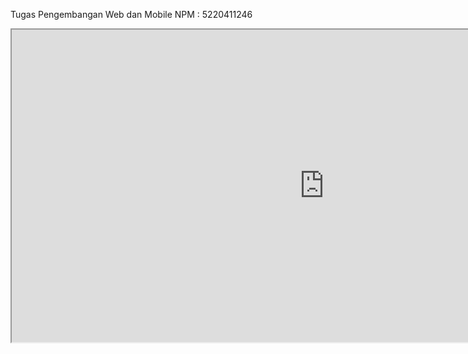 Tugas Pengembangan Web dan Mobile
NPM : 5220411246

<iframe src="https://webku-kun.netlify.app/" height="500px" width="1000px"></iframe>
